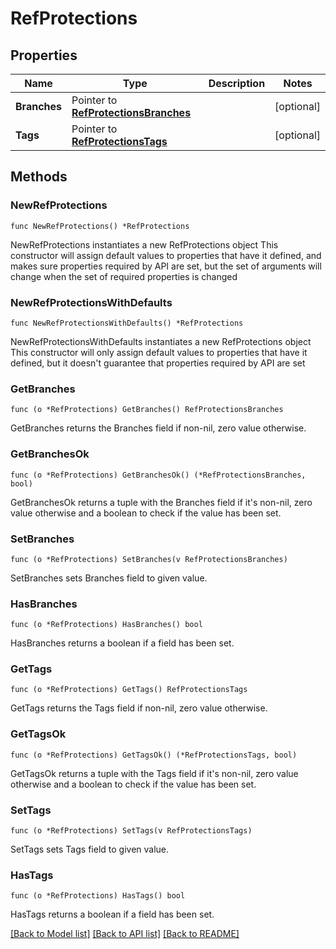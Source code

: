 # RefProtections

## Properties

Name | Type | Description | Notes
------------ | ------------- | ------------- | -------------
**Branches** | Pointer to [**RefProtectionsBranches**](RefProtectionsBranches.md) |  | [optional] 
**Tags** | Pointer to [**RefProtectionsTags**](RefProtectionsTags.md) |  | [optional] 

## Methods

### NewRefProtections

`func NewRefProtections() *RefProtections`

NewRefProtections instantiates a new RefProtections object
This constructor will assign default values to properties that have it defined,
and makes sure properties required by API are set, but the set of arguments
will change when the set of required properties is changed

### NewRefProtectionsWithDefaults

`func NewRefProtectionsWithDefaults() *RefProtections`

NewRefProtectionsWithDefaults instantiates a new RefProtections object
This constructor will only assign default values to properties that have it defined,
but it doesn't guarantee that properties required by API are set

### GetBranches

`func (o *RefProtections) GetBranches() RefProtectionsBranches`

GetBranches returns the Branches field if non-nil, zero value otherwise.

### GetBranchesOk

`func (o *RefProtections) GetBranchesOk() (*RefProtectionsBranches, bool)`

GetBranchesOk returns a tuple with the Branches field if it's non-nil, zero value otherwise
and a boolean to check if the value has been set.

### SetBranches

`func (o *RefProtections) SetBranches(v RefProtectionsBranches)`

SetBranches sets Branches field to given value.

### HasBranches

`func (o *RefProtections) HasBranches() bool`

HasBranches returns a boolean if a field has been set.

### GetTags

`func (o *RefProtections) GetTags() RefProtectionsTags`

GetTags returns the Tags field if non-nil, zero value otherwise.

### GetTagsOk

`func (o *RefProtections) GetTagsOk() (*RefProtectionsTags, bool)`

GetTagsOk returns a tuple with the Tags field if it's non-nil, zero value otherwise
and a boolean to check if the value has been set.

### SetTags

`func (o *RefProtections) SetTags(v RefProtectionsTags)`

SetTags sets Tags field to given value.

### HasTags

`func (o *RefProtections) HasTags() bool`

HasTags returns a boolean if a field has been set.


[[Back to Model list]](../README.md#documentation-for-models) [[Back to API list]](../README.md#documentation-for-api-endpoints) [[Back to README]](../README.md)


